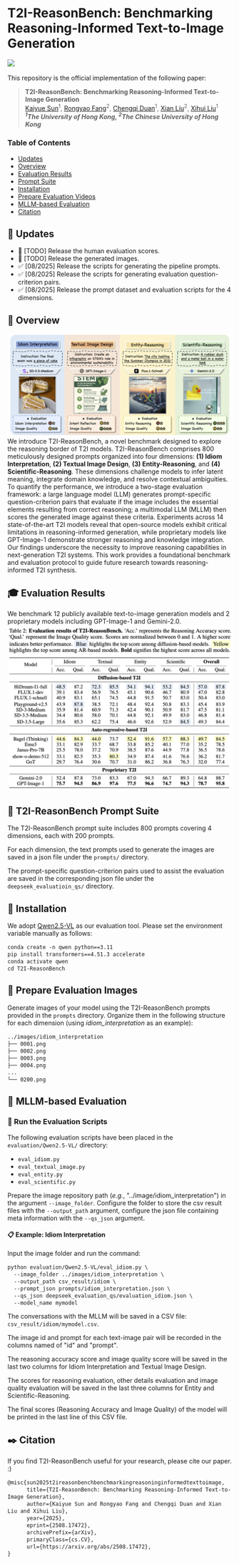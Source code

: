 # T2I-ReasonBench: Benchmarking Reasoning-Informed Text-to-Image Generation

<a href='https://arxiv.org/abs/2508.17472'><img src='https://img.shields.io/badge/T2I--ReasonBench-Arxiv-red'></a> 



This repository is the official implementation of the following paper:
> **T2I-ReasonBench: Benchmarking Reasoning-Informed Text-to-Image Generation**<br>
> [Kaiyue Sun](https://scholar.google.com/citations?user=mieuBzUAAAAJ&hl=en)<sup>1</sup>, [Rongyao Fang](https://rongyaofang.github.io/)<sup>2</sup>, [Chengqi Duan](https://scholar.google.com/citations?user=r9qb4ZwAAAAJ&hl=en)<sup>1</sup>, [Xian Liu](https://alvinliu0.github.io/)<sup>2</sup>, [Xihui Liu](https://xh-liu.github.io/)<sup>1</sup><br>
> ***<sup>1</sup>The University of Hong Kong, <sup>2</sup>The Chinese University of Hong Kong***<br>

### Table of Contents
- [Updates](#updates)
- [Overview](#overview)
- [Evaluation Results](#evaluation_results)
- [Prompt Suite](#prompt_suite)
- [Installation](#installation)
- [Prepare Evaluation Videos](#prepare_images)
- [MLLM-based Evaluation](#mllm_eval)
- [Citation](#citation)

<a name="updates"></a>
## 🚩 Updates
- :black_square_button: [TODO] Release the human evaluation scores.
- :black_square_button: [TODO] Release the generated images.
- ✅ [08/2025] Release the scripts for generating the pipeline prompts.
- ✅ [08/2025] Release the scripts for generating evaluation question-criterion pairs.
- ✅ [08/2025] Release the prompt dataset and evaluation scripts for the 4 dimensions.
  
<a name="overview"></a>
## :mega: Overview
![teaser](./asset/teaser.png)
We introduce T2I-ReasonBench, a novel benchmark designed to explore the reasoning border of T2I models.
T2I-ReasonBench comprises 800 meticulously designed prompts organized into four dimensions: **(1) Idiom Interpretation**, **(2) Textual Image Design**, **(3) Entity-Reasoning**, and **(4) Scientific-Reasoning**. These dimensions challenge models to infer latent meaning, integrate domain knowledge, and resolve contextual ambiguities. To quantify the performance, we introduce a two-stage evaluation framework: a large language model (LLM) generates prompt-specific question-criterion pairs that evaluate if the image includes the essential elements resulting from correct reasoning; a multimodal LLM (MLLM) then scores the generated image against these criteria. 
Experiments across 14 state-of-the-art T2I models reveal that open-source models exhibit critical limitations in reasoning-informed generation, while proprietary models like GPT-Image-1 demonstrate stronger reasoning and knowledge integration. Our findings underscore the necessity to improve reasoning capabilities in next-generation T2I systems. This work provides a foundational benchmark and evaluation protocol to guide future research towards reasoning-informed T2I synthesis. 

<a name="evaluation_results"></a>
## :mortar_board: Evaluation Results
We benchmark 12 publicly available text-to-image generation models and 2 proprietary models including GPT-Image-1 and Gemini-2.0. 
![teaser](./asset/score.png)


<a name="prompt_suite"></a>
## :blue_book: T2I-ReasonBench Prompt Suite
The T2I-ReasonBench prompt suite includes 800 prompts covering 4 dimensions, each with 200 prompts. 

For each dimension, the text prompts used to generate the images are saved in a json file under the ```prompts/``` directory.

The prompt-specific question-criterion pairs used to assist the evaluation are saved in the corresponding json file under the ```deepseek_evaluatioin_qs/``` directory.

<a name="installation"></a>
## :hammer: Installation

We adopt [Qwen2.5-VL](https://github.com/KaiyueSun98/T2V-CompBench/tree/V2/LLaVA) as our evaluation tool.
Please set the environment variable manually as follows:
```
conda create -n qwen python==3.11
pip install transformers==4.51.3 accelerate
conda activate qwen
cd T2I-ReasonBench
```

<a name="prepare_images"></a>
## :sunrise_over_mountains: Prepare Evaluation Images

Generate images of your model using the T2I-ReasonBench prompts provided in the `prompts` directory. Organize them in the following structure for each dimension (using *idiom_interpretation* as an example):

```
../images/idiom_interpretation
├── 0001.png
├── 0002.png
├── 0003.png
├── 0004.png
...
└── 0200.png
```


<a name="mllm_eval"></a>
## :speech_balloon: MLLM-based Evaluation

### :running: Run the Evaluation Scripts

The following evaluation scripts have been placed in the `evaluation/Qwen2.5-VL/` directory:

- `eval_idiom.py`
- `eval_textual_image.py`
- `eval_entity.py`
- `eval_scientific.py`

Prepare the image repository path (*e.g.*, "../image/idiom_interpretation") in the argument `--image_folder`. 
Configure the folder to store the csv result files with the `--output_path` argument, 
configure the json file containing meta information with the `--qs_json` argument. 

<a name="idiom_interpretation"></a>
#### :clipboard: Example: Idiom Interpretation

Input the image folder and run the command:

```
python evaluation/Qwen2.5-VL/eval_idiom.py \
  --image_folder ../images/idiom_interpretation \
  --output_path csv_result/idiom \
  --prompt_json prompts/idiom_interpretation.json \
  --qs_json deepseek_evaluation_qs/evaluation_idiom.json \
  --model_name mymodel
```

The conversations with the MLLM will be saved in a CSV file: `csv_result/idiom/mymodel.csv`. 

The image id and prompt for each text-image pair will be recorded in the columns named of "id" and "prompt". 

The reasoning accuracy score and image quality score will be saved in the last two columns for Idiom Interpretation and Textual Image Design.

The scores for reasoning evaluation, other details evaluation and image quality evaluation will be saved in the last three columns for Entity and Scientific-Reasoning.

The final scores (Reasoning Accuracy and Image Quality) of the model will be printed in the last line of this CSV file.


<a name="citation"></a>
## :black_nib: Citation
If you find T2I-ReasonBench useful for your research, please cite our paper. :)
```
@misc{sun2025t2ireasonbenchbenchmarkingreasoninginformedtexttoimage,
      title={T2I-ReasonBench: Benchmarking Reasoning-Informed Text-to-Image Generation}, 
      author={Kaiyue Sun and Rongyao Fang and Chengqi Duan and Xian Liu and Xihui Liu},
      year={2025},
      eprint={2508.17472},
      archivePrefix={arXiv},
      primaryClass={cs.CV},
      url={https://arxiv.org/abs/2508.17472}, 
}
```
